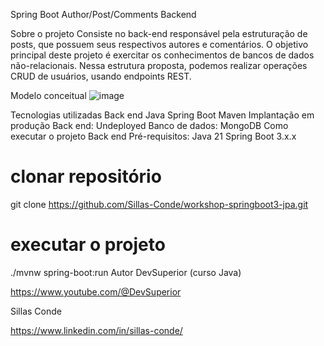 Spring Boot Author/Post/Comments Backend

Sobre o projeto
Consiste no back-end responsável pela estruturação de posts, que possuem seus respectivos autores e comentários. O objetivo principal deste projeto é exercitar os conhecimentos de bancos de dados não-relacionais. 
Nessa estrutura proposta, podemos realizar operações CRUD de usuários, usando endpoints REST.

Modelo conceitual
![image](https://github.com/Sillas-Conde/workshop-spring-boot-mongodb/assets/70293259/093d9969-b518-4800-86bf-b624e5a2c36b)


Tecnologias utilizadas
Back end
Java
Spring Boot
Maven
Implantação em produção
Back end: Undeployed
Banco de dados: MongoDB
Como executar o projeto
Back end
Pré-requisitos: Java 21
Spring Boot 3.x.x

# clonar repositório
git clone https://github.com/Sillas-Conde/workshop-springboot3-jpa.git

# executar o projeto
./mvnw spring-boot:run
Autor
DevSuperior (curso Java)

https://www.youtube.com/@DevSuperior

Sillas Conde

https://www.linkedin.com/in/sillas-conde/
